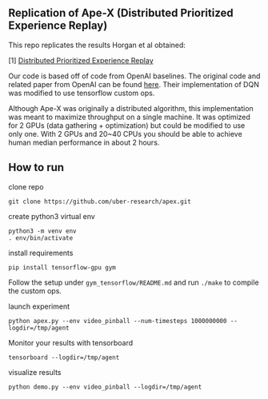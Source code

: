 ## Replication of Ape-X (Distributed Prioritized Experience Replay)

This repo replicates the results Horgan et al obtained:

[1] [Distributed Prioritized Experience Replay](https://arxiv.org/abs/1803.00933)

Our code is based off of code from OpenAI baselines. The original code and related paper from OpenAI can be found [here](https://github.com/openai/baselines). Their implementation of DQN was modified to use tensorflow custom ops.

Although Ape-X was originally a distributed algorithm, this implementation was meant to maximize throughput on a single machine. It was optimized for 2 GPUs (data gathering + optimization) but could be modified to use only one. With 2 GPUs and 20~40 CPUs you should be able to achieve human median performance in about 2 hours.

## How to run

clone repo

```
git clone https://github.com/uber-research/apex.git
```

create python3 virtual env

```
python3 -m venv env
. env/bin/activate
```

install requirements
```
pip install tensorflow-gpu gym
```

Follow the setup under `gym_tensorflow/README.md` and run `./make` to compile the custom ops.

launch experiment
```
python apex.py --env video_pinball --num-timesteps 1000000000 --logdir=/tmp/agent
```

Monitor your results with tensorboard
```
tensorboard --logdir=/tmp/agent
```

visualize results
```
python demo.py --env video_pinball --logdir=/tmp/agent
```

